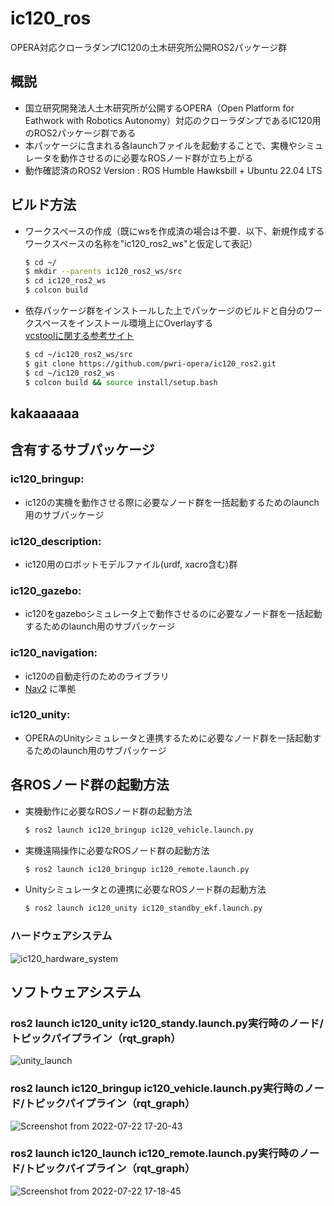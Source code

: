 # ic120_ros
OPERA対応クローラダンプIC120の土木研究所公開ROS2パッケージ群

## 概説
- 国立研究開発法人土木研究所が公開するOPERA（Open Platform for Eathwork with Robotics Autonomy）対応のクローラダンプであるIC120用のROS2パッケージ群である
- 本パッケージに含まれる各launchファイルを起動することで、実機やシミュレータを動作させるのに必要なROSノード群が立ち上がる
- 動作確認済のROS2 Version : ROS Humble Hawksbill + Ubuntu 22.04 LTS

## ビルド方法
- ワークスペースの作成（既にwsを作成済の場合は不要．以下、新規作成するワークスペースの名称を"ic120_ros2_ws"と仮定して表記）
  ```bash
  $ cd ~/
  $ mkdir --parents ic120_ros2_ws/src
  $ cd ic120_ros2_ws
  $ colcon build
  ```

- 依存パッケージ群をインストールした上でパッケージのビルドと自分のワークスペースをインストール環境上にOverlayする  
  [vcstoolに関する参考サイト](https://qiita.com/strv/items/dbde72e20a8efe62ef95)
  ```bash
  $ cd ~/ic120_ros2_ws/src
  $ git clone https://github.com/pwri-opera/ic120_ros2.git
  $ cd ~/ic120_ros2_ws
  $ colcon build && source install/setup.bash
  ```

## kakaaaaaa

## 含有するサブパッケージ
### ic120_bringup:
- ic120の実機を動作させる際に必要なノード群を一括起動するためのlaunch用のサブパッケージ

### ic120_description:
- ic120用のロボットモデルファイル(urdf, xacro含む)群

### ic120_gazebo:
- ic120をgazeboシミュレータ上で動作させるのに必要なノード群を一括起動するためのlaunch用のサブパッケージ

### ic120_navigation:
- ic120の自動走行のためのライブラリ
- [Nav2](https://navigation.ros.org/) に準拠

### ic120_unity:
- OPERAのUnityシミュレータと連携するために必要なノード群を一括起動するためのlaunch用のサブパッケージ

## 各ROSノード群の起動方法
- 実機動作に必要なROSノード群の起動方法
  ```bash
  $ ros2 launch ic120_bringup ic120_vehicle.launch.py
  ```
- 実機遠隔操作に必要なROSノード群の起動方法
  ```bash
  $ ros2 launch ic120_bringup ic120_remote.launch.py
  ```
- Unityシミュレータとの連携に必要なROSノード群の起動方法
  ```bash
  $ ros2 launch ic120_unity ic120_standby_ekf.launch.py
  ```
 
### ハードウェアシステム
![ic120_hardware_system](https://user-images.githubusercontent.com/24404939/159679362-c82d3720-089a-47f1-9251-a02f9e8a7fd4.jpg)

## ソフトウェアシステム
### ros2 launch ic120_unity ic120_standy.launch.py実行時のノード/トピックパイプライン（rqt_graph）
![unity_launch](https://user-images.githubusercontent.com/24404939/175253675-c9fe28b6-398b-46c4-963f-aad9289c3c9b.png)

### ros2 launch ic120_bringup ic120_vehicle.launch.py実行時のノード/トピックパイプライン（rqt_graph）
![Screenshot from 2022-07-22 17-20-43](https://user-images.githubusercontent.com/24404939/180416808-acab38d4-04b0-48aa-a50f-15a0c7be0808.png)

### ros2 launch ic120_launch ic120_remote.launch.py実行時のノード/トピックパイプライン（rqt_graph）
![Screenshot from 2022-07-22 17-18-45](https://user-images.githubusercontent.com/24404939/180416944-6568d3dc-23ad-4508-9e3a-55f378f093f1.png)
